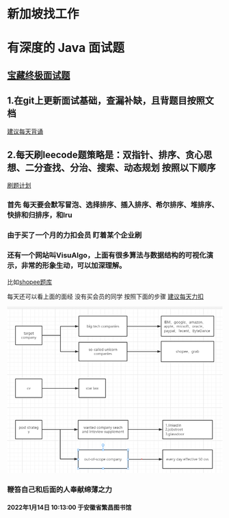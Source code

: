 
# 新加坡找工作
# 有深度的 Java 面试题
## [宝藏终极面试题](https://www.jianshu.com/p/0df3d5641c1c?utm_campaign=maleskine&utm_content=note&utm_medium=seo_notes&utm_source=recommendation&accessToken=eyJhbGciOiJIUzI1NiIsImtpZCI6ImRlZmF1bHQiLCJ0eXAiOiJKV1QifQ.eyJhdWQiOiJhY2Nlc3NfcmVzb3VyY2UiLCJleHAiOjE2NDQ1NDQ1MTUsImciOiJMVVl1WFVHU1g4d1RPelk3IiwiaWF0IjoxNjQ0NTQ0MjE1LCJ1c2VySWQiOi0xNzUxODAyMjIwfQ.lfRec9X5eBBY0qxRACbz4D9Et8xkDU6Wny73zfVrAmE)
## 1.在git上更新面试基础，查漏补缺，且背题目按照文档
[建议每天背诵](https://github.com/wuzhongzhi/person/blob/63dec48889d8760c314597646c037ed4c3aed912/%E6%89%93%E5%8D%B0.doc)
## 2.每天刷leecode题策略是：双指针、排序、贪心思想、二分查找、分治、搜索、动态规划 按照以下顺序
 [刷题计划](https://www.techinterviewhandbook.org/grind75)
 ### 首先 每天要会默写冒泡、选择排序、插入排序、希尔排序、堆排序、快排和归排序，和lru
 ### 由于买了一个月的力扣会员 盯着某个企业刷 
 ### 还有一个网站叫VisuAlgo，上面有很多算法与数据结构的可视化演示，非常的形象生动，可以加深理解。
 比如[shopee题库](https://leetcode-cn.com/company/shopee/problemset/) 
 
 每天还可以看上面的面经
 没有买会员的同学 按照下面的步骤
[建议每天力扣](https://github.com/CyC2018/CS-Notes/blob/456ff183d550baba9f1f5f54a3f736a5089f1cb2/notes/Leetcode%20%E9%A2%98%E8%A7%A3%20-%20%E7%9B%AE%E5%BD%95.md)

![image](https://github.com/wuzhongzhi/person/blob/9ee9090a0ed75892087ec53f4e73341db4db18a7/images/strategy.png)



### 鞭笞自己和后面的人奉献绵薄之力 
#### 2022年1月14日 10:13:00 于安徽省繁昌图书馆
